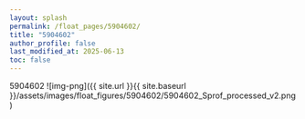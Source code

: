 ```yaml
---
layout: splash
permalink: /float_pages/5904602/
title: "5904602"
author_profile: false
last_modified_at: 2025-06-13
toc: false
---
```

 
5904602
![img-png]({{ site.url }}{{ site.baseurl }}/assets/images/float_figures/5904602/5904602_Sprof_processed_v2.png)